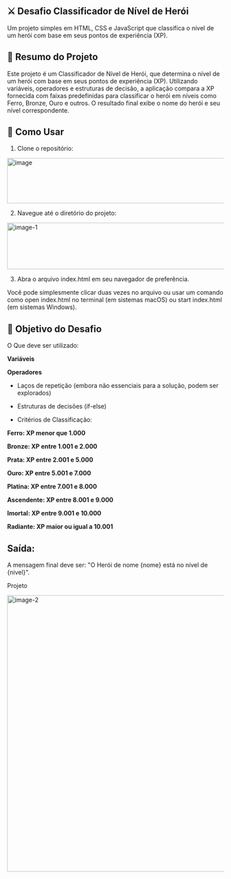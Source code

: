 ## ⚔️ Desafio Classificador de Nível de Herói

Um projeto simples em HTML, CSS e JavaScript que classifica o nível de um herói com base em seus pontos de experiência (XP).

## 📝 Resumo do Projeto

Este projeto é um Classificador de Nível de Herói, que determina o nível de um herói com base em seus pontos de experiência (XP). Utilizando variáveis, operadores e estruturas de decisão, a aplicação compara a XP fornecida com faixas predefinidas para classificar o herói em níveis como Ferro, Bronze, Ouro e outros. O resultado final exibe o nome do herói e seu nível correspondente.

## 🚀 Como Usar
1. Clone o repositório:


<img width="675" height="105" alt="image" src="https://github.com/user-attachments/assets/46ec2e41-865c-4701-8ab5-dcf3965bce9d" />


2. Navegue até o diretório do projeto:

<img width="688" height="108" alt="image-1" src="https://github.com/user-attachments/assets/43cf76fd-c950-4418-a6ad-3ed7bd8d7d2f" />


3. Abra o arquivo index.html em seu navegador de preferência.

Você pode simplesmente clicar duas vezes no arquivo ou usar um comando como open index.html no terminal (em sistemas macOS) ou start index.html (em sistemas Windows).

## 🎯 Objetivo do Desafio
O Que deve ser utilizado:

**Variáveis**

**Operadores**

- Laços de repetição (embora não essenciais para a solução, podem ser explorados)

- Estruturas de decisões (if-else)

- Critérios de Classificação:

**Ferro: XP menor que 1.000**

**Bronze: XP entre 1.001 e 2.000**

**Prata: XP entre 2.001 e 5.000**

**Ouro: XP entre 5.001 e 7.000**

**Platina: XP entre 7.001 e 8.000**

**Ascendente: XP entre 8.001 e 9.000**

**Imortal: XP entre 9.001 e 10.000**

**Radiante: XP maior ou igual a 10.001**

## Saída:

A mensagem final deve ser: "O Herói de nome {nome} está no nível de {nivel}".


Projeto 

<img width="1308" height="641" alt="image-2" src="https://github.com/user-attachments/assets/6198ca44-272b-44a0-9030-1cf1c3580f6d" />

